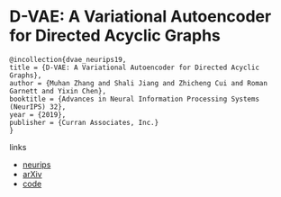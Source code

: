 # D-VAE: A Variational Autoencoder for Directed Acyclic Graphs

```
@incollection{dvae_neurips19,
title = {D-VAE: A Variational Autoencoder for Directed Acyclic Graphs},
author = {Muhan Zhang and Shali Jiang and Zhicheng Cui and Roman Garnett and Yixin Chen},
booktitle = {Advances in Neural Information Processing Systems (NeurIPS) 32},
year = {2019},
publisher = {Curran Associates, Inc.}
}
```

links
- [neurips](https://nips.cc/Conferences/2019/Schedule?showEvent=13371)
- [arXiv](https://arxiv.org/abs/1904.11088)
- [code](https://github.com/muhanzhang/D-VAE)
